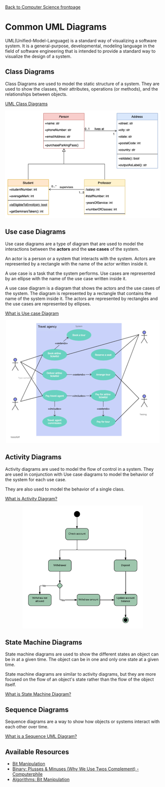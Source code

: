 [Back to Computer Science frontpage](topics/computer-science/computer-science.md)

# Common UML Diagrams

UML(Unified-Model-Language) is a standard way of visualizing a software system. It is a general-purpose, developmental, modeling language in the field of software engineering that is intended to provide a standard way to visualize the design of a system.

## Class Diagrams

Class Diagrams are used to model the static structure of a system. They are used to show the classes, their attributes, operations (or methods), and the relationships between objects.

[UML Class Diagrams](https://www.visual-paradigm.com/guide/uml-unified-modeling-language/uml-class-diagram-tutorial/)

<div style="text-align:center;">
	<img src="../extras/common-uml-diagrams/assets/class-diagram-example.png"/>
</div>

## Use case Diagrams

Use case diagrams are a type of diagram that are used to model the interactions between the **actors** and the **use cases** of the system.

An actor is a person or a system that interacts with the system. Actors are represented by a rectangle with the name of the actor written inside it.

A use case is a task that the system performs. Use cases are represented by an ellipse with the name of the use case written inside it.

A use case diagram is a diagram that shows the actors and the use cases of the system. The diagram is represented by a rectangle that contains the name of the system inside it. The actors are represented by rectangles and the use cases are represented by ellipses.

[What is Use case Diagram](https://www.visual-paradigm.com/guide/uml-unified-modeling-language/what-is-use-case-diagram/)

<div style="text-align:center;">
	<img src="../extras/common-uml-diagrams/assets/use-case-diagram-example.webp" style="height: 400px"/>
</div>

## Activity Diagrams

Activity diagrams are used to model the flow of control in a system. They are used in conjunction with Use case diagrams to model the behavior of the system for each use case. 

They are also used to model the behavior of a single class.

[What is Activity Diagram?](https://www.visual-paradigm.com/guide/uml-unified-modeling-language/what-is-activity-diagram/)

<div style="text-align:center;">
	<img src="../extras/common-uml-diagrams/assets/activity-diagram-example.png" style="height: 400px" />
</div>

## State Machine Diagrams

State machine diagrams are used to show the different states an object can be in at a given time. The object can be in one and only one state at a given time. 

State machine diagrams are similar to activity diagrams, but they are more focused on the flow of an object's state rather than the flow of the object itself.

[What is State Machine Diagram?](https://www.visual-paradigm.com/guide/uml-unified-modeling-language/what-is-state-machine-diagram/)

## Sequence Diagrams

Sequence diagrams are a way to show how objects or systems interact with each other over time.

[What is a Sequence UML Diagram?](https://www.visual-paradigm.com/guide/uml-unified-modeling-language/what-is-sequence-diagram/)

## Available Resources

- [Bit Manipulation](https://www.youtube.com/watch?v=7jkIUgLC29I)
- [Binary: Plusses & Minuses (Why We Use Twos Complement) - Computerphile](https://www.youtube.com/watch?v=lKTsv6iVxV4)
- [Algorithms: Bit Manipulation](https://www.youtube.com/watch?v=NLKQEOgBAnw)


